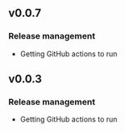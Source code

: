 ## v0.0.7

### Release management

* Getting GitHub actions to run

## v0.0.3

### Release management

* Getting GitHub actions to run